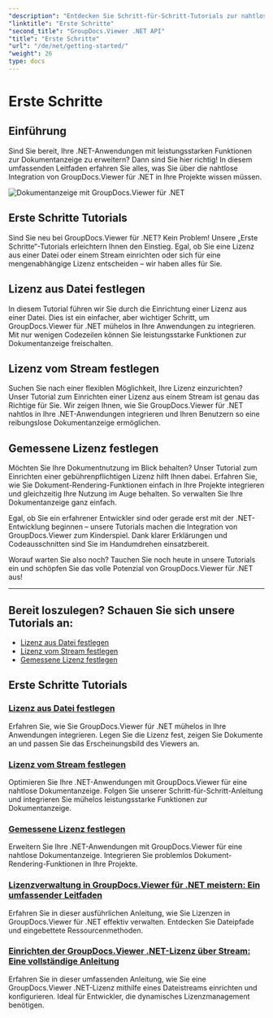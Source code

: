 ```yaml
---
"description": "Entdecken Sie Schritt-für-Schritt-Tutorials zur nahtlosen Integration von GroupDocs.Viewer für .NET in Ihre Anwendungen. Erfahren Sie, wie Sie Lizenzen festlegen und das Erscheinungsbild des Viewers anpassen."
"linktitle": "Erste Schritte"
"second_title": "GroupDocs.Viewer .NET API"
"title": "Erste Schritte"
"url": "/de/net/getting-started/"
"weight": 26
type: docs
---
```

# Erste Schritte


## Einführung

Sind Sie bereit, Ihre .NET-Anwendungen mit leistungsstarken Funktionen zur Dokumentanzeige zu erweitern? Dann sind Sie hier richtig! In diesem umfassenden Leitfaden erfahren Sie alles, was Sie über die nahtlose Integration von GroupDocs.Viewer für .NET in Ihre Projekte wissen müssen.

![Dokumentanzeige mit GroupDocs.Viewer für .NET](/viewer/getting-started/image.png)

## Erste Schritte Tutorials

Sind Sie neu bei GroupDocs.Viewer für .NET? Kein Problem! Unsere „Erste Schritte“-Tutorials erleichtern Ihnen den Einstieg. Egal, ob Sie eine Lizenz aus einer Datei oder einem Stream einrichten oder sich für eine mengenabhängige Lizenz entscheiden – wir haben alles für Sie.

## Lizenz aus Datei festlegen

In diesem Tutorial führen wir Sie durch die Einrichtung einer Lizenz aus einer Datei. Dies ist ein einfacher, aber wichtiger Schritt, um GroupDocs.Viewer für .NET mühelos in Ihre Anwendungen zu integrieren. Mit nur wenigen Codezeilen können Sie leistungsstarke Funktionen zur Dokumentanzeige freischalten.

## Lizenz vom Stream festlegen

Suchen Sie nach einer flexiblen Möglichkeit, Ihre Lizenz einzurichten? Unser Tutorial zum Einrichten einer Lizenz aus einem Stream ist genau das Richtige für Sie. Wir zeigen Ihnen, wie Sie GroupDocs.Viewer für .NET nahtlos in Ihre .NET-Anwendungen integrieren und Ihren Benutzern so eine reibungslose Dokumentanzeige ermöglichen.

## Gemessene Lizenz festlegen

Möchten Sie Ihre Dokumentnutzung im Blick behalten? Unser Tutorial zum Einrichten einer gebührenpflichtigen Lizenz hilft Ihnen dabei. Erfahren Sie, wie Sie Dokument-Rendering-Funktionen einfach in Ihre Projekte integrieren und gleichzeitig Ihre Nutzung im Auge behalten. So verwalten Sie Ihre Dokumentanzeige ganz einfach.

Egal, ob Sie ein erfahrener Entwickler sind oder gerade erst mit der .NET-Entwicklung beginnen – unsere Tutorials machen die Integration von GroupDocs.Viewer zum Kinderspiel. Dank klarer Erklärungen und Codeausschnitten sind Sie im Handumdrehen einsatzbereit.

Worauf warten Sie also noch? Tauchen Sie noch heute in unsere Tutorials ein und schöpfen Sie das volle Potenzial von GroupDocs.Viewer für .NET aus!

---

## Bereit loszulegen? Schauen Sie sich unsere Tutorials an:

- [Lizenz aus Datei festlegen](./set-license-from-file/)
- [Lizenz vom Stream festlegen](./set-license-from-stream/)
- [Gemessene Lizenz festlegen](./set-metered-license/)

## Erste Schritte Tutorials
### [Lizenz aus Datei festlegen](./set-license-from-file/)
Erfahren Sie, wie Sie GroupDocs.Viewer für .NET mühelos in Ihre Anwendungen integrieren. Legen Sie die Lizenz fest, zeigen Sie Dokumente an und passen Sie das Erscheinungsbild des Viewers an.
### [Lizenz vom Stream festlegen](./set-license-from-stream/)
Optimieren Sie Ihre .NET-Anwendungen mit GroupDocs.Viewer für eine nahtlose Dokumentanzeige. Folgen Sie unserer Schritt-für-Schritt-Anleitung und integrieren Sie mühelos leistungsstarke Funktionen zur Dokumentanzeige.
### [Gemessene Lizenz festlegen](./set-metered-license/)
Erweitern Sie Ihre .NET-Anwendungen mit GroupDocs.Viewer für eine nahtlose Dokumentanzeige. Integrieren Sie problemlos Dokument-Rendering-Funktionen in Ihre Projekte.
### [Lizenzverwaltung in GroupDocs.Viewer für .NET meistern: Ein umfassender Leitfaden](./groupdocs-viewer-license-management-net/)
Erfahren Sie in dieser ausführlichen Anleitung, wie Sie Lizenzen in GroupDocs.Viewer für .NET effektiv verwalten. Entdecken Sie Dateipfade und eingebettete Ressourcenmethoden.
### [Einrichten der GroupDocs.Viewer .NET-Lizenz über Stream: Eine vollständige Anleitung](./groupdocs-viewer-net-license-stream-setup-guide/)
Erfahren Sie in dieser umfassenden Anleitung, wie Sie eine GroupDocs.Viewer .NET-Lizenz mithilfe eines Dateistreams einrichten und konfigurieren. Ideal für Entwickler, die dynamisches Lizenzmanagement benötigen.